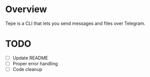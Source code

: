 # Overview

Tepe is a CLI that lets you send messages and files over Telegram.

# TODO

- [ ] Update README
- [ ] Proper error handling
- [ ] Code cleanup
